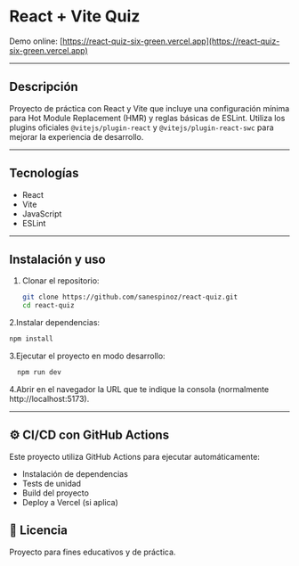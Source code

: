# React + Vite Quiz

Demo online: [https://react-quiz-six-green.vercel.app](https://react-quiz-six-green.vercel.app)

---

## Descripción

Proyecto de práctica con React y Vite que incluye una configuración mínima para Hot Module Replacement (HMR) y reglas básicas de ESLint. Utiliza los plugins oficiales `@vitejs/plugin-react` y `@vitejs/plugin-react-swc` para mejorar la experiencia de desarrollo.

---

## Tecnologías

- React
- Vite
- JavaScript
- ESLint

---

## Instalación y uso

1. Clonar el repositorio:

   ```bash
   git clone https://github.com/sanespinoz/react-quiz.git
   cd react-quiz
   ```

2.Instalar dependencias:

   ```bash
   npm install
  ```

3.Ejecutar el proyecto en modo desarrollo:

   ```bash
     npm run dev
  ```
4.Abrir en el navegador la URL que te indique la consola (normalmente http://localhost:5173).

---

## ⚙️ CI/CD con GitHub Actions

Este proyecto utiliza GitHub Actions para ejecutar automáticamente:
- Instalación de dependencias
- Tests de unidad
- Build del proyecto
- Deploy a Vercel (si aplica)


## 📌 Licencia
Proyecto para fines educativos y de práctica.

